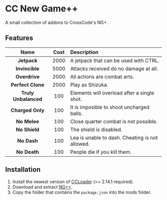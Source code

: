 # CC New Game++

A small collection of addons to CrossCode's NG+.

## Features

| Name                 | Cost | Description                                            |
|:--------------------:|:----:|:------------------------------------------------------ |
| **Jetpack**          | 2000 | A jetpack that can be used with CTRL.                  |
| **Invincible**       | 5000 | Attacks received do no damage at all.                  |
| **Overdrive**        | 2000 | All actions are combat arts.                           |
| **Perfect Clone**    | 2000 | Play as Shizuka.                                       |
| **Truly Unbalanced** |  100 | Elements will overload after a single shot.            |
| **Charged Only**     |  100 | It is imposible to shoot uncharged balls.              |
| **No Melee**         |  100 | Close quarter combat is not possible.                  |
| **No Shield**        |  100 | The shield is disabled.                                |
| **No Dash**          |  100 | Lea is unable to dash. Cheating is not allowed.        |
| **No Death**         |  100 | People die if you kill them.                           |


<!-- | **No Cheat**         |  100 | An addition truly worthy of a righteous Spheoromancer. | -->

## Installation

1. Install the newest version of [CCLoader](https://github.com/CCDirectLink/CCLoader) (>= 2.14.1 required).
2. Download and extract [NG++](https://github.com/CCDirectLink/CCNewGamePP/archive/master.zip).
3. Copy the folder that contains the `package.json` into the mods folder.

